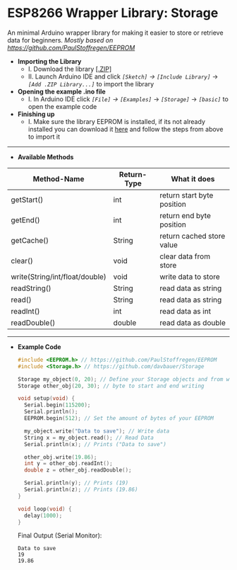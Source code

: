 # ESP8266 Wrapper Library: Storage
An minimal Arduino wrapper library for making it easier to store or retrieve data for beginners.
*Mostly based on https://github.com/PaulStoffregen/EEPROM*

 - **Importing the Library**
	+ I. Download the library [[.ZIP]](https://github.com/davbauer/storage-wrapper/archive/refs/heads/main.zip)
	+ II. Launch Arduino IDE and click *`[Sketch]`* *->* *`[Include Library]`* -> *`[Add .ZIP Library...]`* to import the library
- **Opening the example .ino file**
	+ I. In Arduino IDE click *`[File]`* *->* *`[Examples]`* -> *`[Storage]`* -> *`[basic]`* to open the example code
- **Finishing up**
	+ I. Make sure the library EEPROM is installed, if its not already installed you can download it [here](https://github.com/PaulStoffregen/EEPROM) and follow the steps from above to import it
	
---
	
- **Available Methods**

| Method-Name | Return-Type | What it does |
| ----------- | ----------- | ----------- |
| getStart()      			| int       | return start byte position |
| getEnd()   				| int        | return end byte position |
| getCache()   				| String        | return cached store value |
| clear()   				| void        | clear data from store|
| write(String/int/float/double)   	| void        | write data to store |
| readString()   			| String        | read data as string |
| read()   				| String        | read data as string |
| readInt()				| int        | read data as int |
| readDouble()   			| double        | read data as double |

---

- **Example Code**
	
	```C++
	#include <EEPROM.h> // https://github.com/PaulStoffregen/EEPROM
	#include <Storage.h> // https://github.com/davbauer/Storage

	Storage my_object(0, 20); // Define your Storage objects and from which
	Storage other_obj(20, 30); // byte to start and end writing

	void setup(void) {
	  Serial.begin(115200);
	  Serial.println();
	  EEPROM.begin(512); // Set the amount of bytes of your EEPROM

	  my_object.write("Data to save"); // Write data
	  String x = my_object.read(); // Read Data
	  Serial.println(x); // Prints ("Data to save")

	  other_obj.write(19.86);
	  int y = other_obj.readInt();
	  double z = other_obj.readDouble(); 

	  Serial.println(y); // Prints (19)
	  Serial.println(z); // Prints (19.86)
	}

	void loop(void) {
	  delay(1000);
	}
	```
	Final Output (Serial Monitor):
	
	``` text
	Data to save
	19
	19.86
	```
